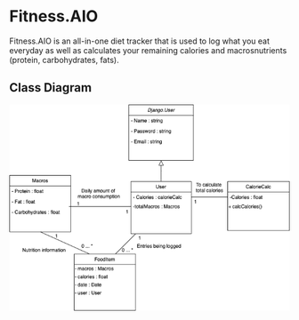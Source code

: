# Fitness.AIO

Fitness.AIO is an all-in-one diet tracker that is used to log what you eat everyday 
as well as calculates your remaining calories and macrosnutrients (protein, carbohydrates, fats).

## Class Diagram
![Class Diagram](ClassDiagram.png?raw=true "Class Diagram")